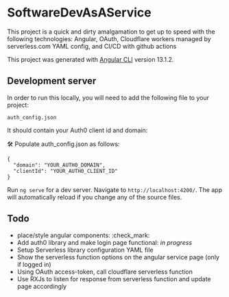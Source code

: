 # SoftwareDevAsAService
This project is a quick and dirty amalgamation to get up to speed with the following technologies: Angular, OAuth, Cloudflare workers managed by serverless.com YAML config, and CI/CD with github actions


This project was generated with [Angular CLI](https://github.com/angular/angular-cli) version 13.1.2.

## Development server

In order to run this locally, you will need to add the following file to your project:

`auth_config.json`

It should contain your Auth0 client id and domain:

🛠 Populate auth_config.json as follows:

```
{
  "domain": "YOUR_AUTH0_DOMAIN",
  "clientId": "YOUR_AUTH0_CLIENT_ID"
}
```




Run `ng serve` for a dev server. Navigate to `http://localhost:4200/`. The app will automatically reload if you change any of the source files.

## Todo
* place/style angular components: :check_mark:
* Add auth0 library and make login page functional: *in progress*
* Setup Serverless library configuration YAML file
* Show the serverless function options on the angular service page (only if logged in)
* Using OAuth access-token, call cloudflare serverless function
* Use RXJs to listen for response from serverless function and update page accordingly